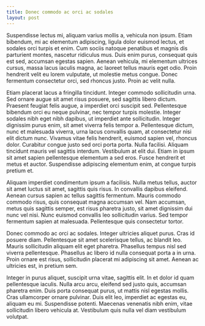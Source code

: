 ```yaml
---
title: Donec commodo ac orci ac sodales
layout: post
---
```


Suspendisse lectus mi, aliquam varius mollis a, vehicula non ipsum. Etiam bibendum, mi ac elementum adipiscing, ligula dolor euismod lectus, et sodales orci turpis et enim. Cum sociis natoque penatibus et magnis dis parturient montes, nascetur ridiculus mus. Duis enim purus, consequat quis est sed, accumsan egestas sapien. Aenean vehicula, mi elementum ultrices cursus, massa lacus iaculis magna, ac laoreet tellus mauris eget odio. Proin hendrerit velit eu lorem vulputate, ut molestie metus congue. Donec fermentum consectetur orci, sed rhoncus justo. Proin ac velit nulla.

Etiam placerat lacus a fringilla tincidunt. Integer commodo sollicitudin urna. Sed ornare augue sit amet risus posuere, sed sagittis libero dictum. Praesent feugiat felis augue, a imperdiet orci suscipit sed. Pellentesque bibendum orci eu neque pulvinar, nec tempor turpis molestie. Integer sodales nibh eget nibh dapibus, ut imperdiet ante sollicitudin. Integer dignissim purus enim, sit amet viverra felis tempor a. Pellentesque dictum, nunc et malesuada viverra, urna lacus convallis quam, at consectetur nisi elit dictum nunc. Vivamus vitae felis hendrerit, euismod sapien vel, rhoncus dolor. Curabitur congue justo sed orci porta porta. Nulla facilisi. Aliquam tincidunt mauris vel sagittis interdum. Vestibulum at elit dui. Etiam in ipsum sit amet sapien pellentesque elementum a sed eros. Fusce hendrerit et metus et auctor. Suspendisse adipiscing elementum enim, at congue turpis pretium et.

Aliquam imperdiet condimentum ipsum a facilisis. Nulla metus tellus, auctor sit amet luctus sit amet, sagittis quis risus. In convallis dapibus eleifend. Aenean cursus sapien ac tellus sagittis fermentum. Mauris commodo commodo risus, quis consequat magna accumsan vel. Nam accumsan, metus quis sagittis semper, est risus pharetra justo, sit amet dignissim dui nunc vel nisi. Nunc euismod convallis leo sollicitudin varius. Sed tempor fermentum sapien at malesuada. Pellentesque quis consectetur tortor.

Donec commodo ac orci ac sodales. Integer ultricies aliquet purus. Cras id posuere diam. Pellentesque sit amet scelerisque tellus, ac blandit leo. Mauris sollicitudin aliquam elit eget pharetra. Phasellus tempus nisl sed viverra pellentesque. Phasellus ac libero id nulla consequat porta a in urna. Proin ornare est risus, sollicitudin placerat mi adipiscing sit amet. Aenean ac ultricies est, in pretium sem.

Integer in purus aliquet, suscipit urna vitae, sagittis elit. In et dolor id quam pellentesque iaculis. Nulla arcu arcu, eleifend sed justo quis, accumsan pharetra enim. Duis porta consequat purus, ut mattis nisl egestas mollis. Cras ullamcorper ornare pulvinar. Duis elit leo, imperdiet ac egestas eu, aliquam eu mi. Suspendisse potenti. Maecenas venenatis nibh enim, vitae sollicitudin libero vehicula at. Vestibulum quis nulla vel diam vestibulum volutpat.